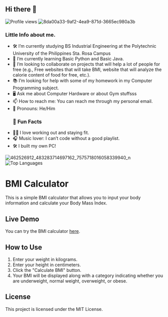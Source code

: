 ## Hi there 👋
![Profile views](https://komarev.com/ghpvc/?username=JCGrafil&color=green)
![8da00a33-9af2-4ea9-871d-3665ec980a3b](https://github.com/user-attachments/assets/ced9561c-3752-4340-a857-262be240d91f)
### Little Info about me.

- 🛠️ I’m currently studying BS Industrial Engineering at the Polytechnic University of the Philippines Sta. Rosa Campus
- 🌱 I’m currently learning Basic Python and Basic Java. 
- 🤝 I’m looking to collaborate on projects that will help a lot of people for free (e.g., Free websites that will take BMI, website that will analyze the calorie content of food for free, etc.).
- 📚 I’m looking for help with some of my homework in my Computer Programming subject.
- 🖥️ Ask me about Computer Hardware or about Gym stuffsss
- 📫 How to reach me: You can reach me through my personal email.
- 👤 Pronouns: He/Him
  ### 🎉 Fun Facts
- 🏋️‍♂️ I love working out and staying fit.
- 🎧 Music lover: I can’t code without a good playlist.
- 🛠️ I built my own PC!


![462526912_483283714697162_7575718016058339940_n](https://github.com/user-attachments/assets/68b2dcd1-2ff3-4e6c-bbd6-46240bd67c85)
![Top Languages](https://github-readme-stats.vercel.app/api/top-langs/?username=JCGrafil&layout=compact)

# BMI Calculator

This is a simple BMI calculator that allows you to input your body information and calculate your Body Mass Index.

## Live Demo

You can try the BMI calculator [here](https://jcgrafil.github.io/bmi-calculator/).

## How to Use

1. Enter your weight in kilograms.
2. Enter your height in centimeters.
3. Click the "Calculate BMI" button.
4. Your BMI will be displayed along with a category indicating whether you are underweight, normal weight, overweight, or obese.

## License

This project is licensed under the MIT License.


